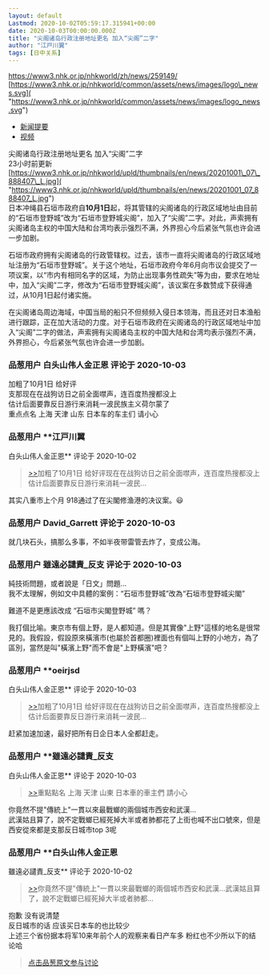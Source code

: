 ```yaml
---
layout: default
Lastmod: 2020-10-02T05:59:17.315941+00:00
date: 2020-10-03T00:00:00.000Z
title: "尖阁诸岛行政注册地址更名 加入“尖阁”二字"
author: "江戸川翼"
tags: [日中关系]
---
```


https://www3.nhk.or.jp/nhkworld/zh/news/259149/  
[https://www3.nhk.or.jp/nhkworld/common/assets/news/images/logo\_news.svg]( "https://www3.nhk.or.jp/nhkworld/common/assets/news/images/logo_news.svg")  

*   [新闻提要]( "https://www3.nhk.or.jp/nhkworld/zh/news/")
*   [视频]( "https://www3.nhk.or.jp/nhkworld/zh/news/programs/clips.html")

  
尖阁诸岛行政注册地址更名 加入“尖阁”二字  
23小时前更新  
[https://www3.nhk.or.jp/nhkworld/upld/thumbnails/en/news/20201001\_07\_888407\_L.jpg]( "https://www3.nhk.or.jp/nhkworld/upld/thumbnails/en/news/20201001_07_888407_L.jpg")  
日本冲绳县石垣市政府自**10月1日**起，将其管辖的尖阁诸岛的行政区域地址由目前的“石垣市登野城”改为“石垣市登野城尖阁”，加入了“尖阁”二字。对此，声索拥有尖阁诸岛主权的中国大陆和台湾均表示强烈不满，外界担心今后紧张气氛也许会进一步加剧。  
  
石垣市政府拥有尖阁诸岛的行政管辖权。过去，该市一直将尖阁诸岛的行政区域地址注册为“石垣市登野城”。关于这个地址，石垣市政府今年6月向市议会提交了一项议案，以“市内有相同名字的区域，为防止出现事务性疏失”等为由，要求在地址中，加入“尖阁”二字，修改为“石垣市登野城尖阁”，该议案在多数赞成下获得通过，从10月1日起付诸实施。  
  
在尖阁诸岛周边海域，中国当局的船只不但频频入侵日本领海，而且还对日本渔船进行跟踪，正在加大活动的力度。对于石垣市政府在尖阁诸岛的行政区域地址中加入“尖阁”二字的做法，声索拥有尖阁诸岛主权的中国大陆和台湾均表示强烈不满，外界担心，今后紧张气氛也许会进一步加剧。

            
### 品葱用户 **白头山伟人金正恩** 评论于 2020-10-03
        
加粗了10月1日 给好评  
支那现在在战狗访日之前全面噤声，连百度热搜都没上  
估计后面要靠反日游行来消耗一波民族主义荷尔蒙了  
重点点名 上海 天津 山东 日本车的车主们 请小心
        


            
### 品葱用户 **江戸川翼 
白头山伟人金正恩** 评论于 2020-10-02
        
> [\>>]( "/article/item_id-507978#")加粗了10月1日 给好评现在在战狗访日之前全面噤声，连百度热搜都没上估计后面要靠反日游行来消耗一波民...

其实八重市上个月 918通过了在尖閣修渔港的决议案。😃
        


            
### 品葱用户 **David_Garrett** 评论于 2020-10-03
        
就几块石头，搞那么多事，不如半夜带雷管去炸了，变成公海。
        


            
### 品葱用户 **雖遠必譴責_反支** 评论于 2020-10-03
        
純技術問題，或者說是「日文」問題…  
我不太理解，例如文中具體的案例：“石垣市登野城”改為“石垣市登野城尖閣”  
  
難道不是更應該改成 “石垣市尖閣登野城” 嗎？  
  
我打個比喻。東京市有個上野，是人都知道。但是其實像"上野"這樣的地名是很常見的。我假設，假設原來橫濱市(也屬於首都圈)裡面也有個叫上野的小地方，為了區別，當然是叫"橫濱上野"而不會是"上野橫濱"吧？
        


            
### 品葱用户 **oeirjsd 
白头山伟人金正恩** 评论于 2020-10-03
        
> [\>>]( "/article/item_id-507978#")加粗了10月1日 给好评现在在战狗访日之前全面噤声，连百度热搜都没上估计后面要靠反日游行来消耗一波民...

  
赶紧加速加速，最好把所有日企日本人全都赶走。
        


            
### 品葱用户 **雖遠必譴責_反支 
白头山伟人金正恩** 评论于 2020-10-03
        
> [\>>]( "/article/item_id-507978#")重點點名 上海 天津 山東 日本車的車主們 請小心

  
  
你竟然不提"傳統上"一貫以來最戰螂的兩個城市西安和武漢…  
武漢姑且算了，說不定戰螂已經死掉大半或者肺都花了上街也喊不出口號來，但是西安從來都是支那反日城市top 3呢
        


            
### 品葱用户 **白头山伟人金正恩 
雖遠必譴責_反支** 评论于 2020-10-02
        
> [\>>]( "/article/item_id-508014#")你竟然不提"傳統上"一貫以來最戰螂的兩個城市西安和武漢…武漢姑且算了，說不定戰螂已經死掉大半或者肺都...

  
抱歉 没有说清楚  
反日城市的话 应该买日本车的也比较少  
上述三个省份据本将军10来年前个人的观察来看日产车多 粉红也不少所以下的结论哈
        






> [点击品葱原文参与讨论](https://pincong.rocks/article/24649)

